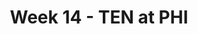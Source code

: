 ---
layout: game
title: Week 14 - TEN at PHI
season: 2000
game_id: 2000_14_TEN_PHI
away_team: TEN
home_team: PHI
---